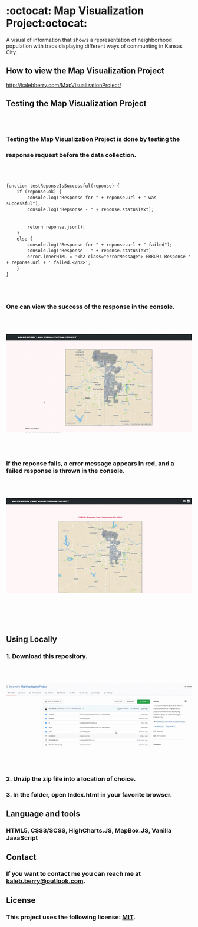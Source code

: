 # :octocat: Map Visualization Project:octocat:

A visual of information that shows a representation of neighborhood population with tracs displaying different ways of communting in Kansas City.


## How to view the Map Visualization Project

<http://kalebberry.com/MapVisualizationProject/>


## Testing the Map Visualization Project

<br>
<br>

### Testing the Map Visualization Project is done by testing the
### response request before the data collection.

<br>
<br>

```
function testReponseIsSuccessful(reponse) {
    if (reponse.ok) {
        console.log("Response for " + reponse.url + " was successful");
        console.log("Repsonse - " + reponse.statusText);


        return reponse.json();
    }
    else {
        console.log("Response for " + reponse.url + " failed");
        console.log("Response - " + reponse.statusText)
        error.innerHTML = '<h2 class="errorMessage"> ERROR: Response ' + reponse.url + ' failed.</h2>';
    }
}
```

<br>
<br>


### One can view the success of the response in the console. 

<br>
<br>

![image](https://raw.githubusercontent.com/Sorumeiji/MapVisualizationProject/master/images/NrSqIRx7Ie.gif)

<br>
<br>

### If the reponse fails, a error message appears in red, and a failed response is thrown in the console.

<br>
<br>

![image](https://raw.githubusercontent.com/Sorumeiji/MapVisualizationProject/master/images/DSxCHBWnv6.gif)


<br>
<br>
<br>
<br>

## Using Locally

### 1. Download this repository.

<br>
<br>

![image](https://raw.githubusercontent.com/Sorumeiji/MapVisualizationProject/master/images/fc56THwJbH.gif)

<br>
<br>

### 2. Unzip the zip file into a location of choice.
### 3. In the folder, open Index.html in your favorite browser.


## Language and tools

### HTML5, CSS3/SCSS, HighCharts.JS, MapBox.JS, Vanilla JavaScript

## Contact

### If you want to contact me you can reach me at <kaleb.berry@outlook.com>.

## License

### This project uses the following license: [MIT](https://opensource.org/licenses/MIT).
